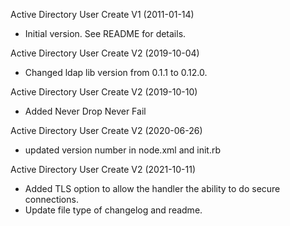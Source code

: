 Active Directory User Create V1 (2011-01-14)
* Initial version.  See README for details.

Active Directory User Create V2 (2019-10-04)
* Changed ldap lib version from 0.1.1 to 0.12.0.

Active Directory User Create V2 (2019-10-10)
* Added Never Drop Never Fail

Active Directory User Create V2 (2020-06-26)
* updated version number in node.xml and init.rb

Active Directory User Create V2 (2021-10-11)
* Added TLS option to allow the handler the ability to do secure connections.
* Update file type of changelog and readme.